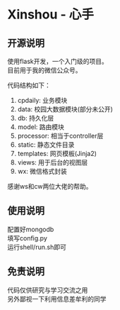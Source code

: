 # Xinshou - 心手

## 开源说明

使用flask开发，一个入门级的项目。  
目前用于我的微信公众号。

代码结构如下：

1. cpdaily: 业务模块
2. data: 校园大数据模块(部分未公开)
3. db: 持久化层
4. model: 路由模块
5. processor: 相当于controller层
6. static: 静态文件目录
7. templates: 网页模板(Jinja2)
8. views: 用于后台的视图层
9. wx: 微信格式封装

感谢ws和cw两位大佬的帮助。

## 使用说明

配置好mongodb  
填写config.py  
运行shell/run.sh即可

## 免责说明

代码仅供研究与学习交流之用  
另外鄙视一下利用信息差牟利的同学

